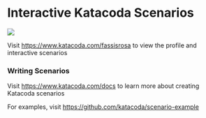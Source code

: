 # Interactive Katacoda Scenarios

[![](http://shields.katacoda.com/katacoda/fassisrosa/count.svg)](https://www.katacoda.com/fassisrosa "Get your profile on Katacoda.com")

Visit https://www.katacoda.com/fassisrosa to view the profile and interactive scenarios

### Writing Scenarios
Visit https://www.katacoda.com/docs to learn more about creating Katacoda scenarios

For examples, visit https://github.com/katacoda/scenario-example
